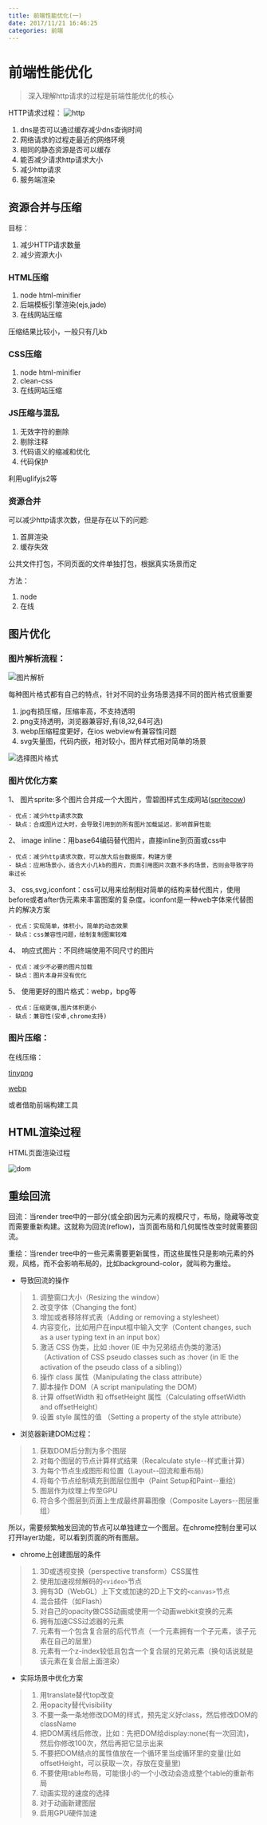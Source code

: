 ```yaml
---
title: 前端性能优化(一)
date: 2017/11/21 16:46:25
categories: 前端
---
```

# 前端性能优化

> 深入理解http请求的过程是前端性能优化的核心

HTTP请求过程：
![http](http://owicv5j2l.bkt.clouddn.com/http.png)

1. dns是否可以通过缓存减少dns查询时间
1. 网络请求的过程走最近的网络环境
1. 相同的静态资源是否可以缓存
1. 能否减少请求http请求大小
1. 减少http请求
1. 服务端渲染

## 资源合并与压缩
目标：
1. 减少HTTP请求数量
1. 减少资源大小

### HTML压缩

1. node html-minifier
1. 后端模板引擎渲染(ejs,jade)
1. 在线网站压缩

压缩结果比较小，一般只有几kb

### CSS压缩

1. node html-minifier
1. clean-css
1. 在线网站压缩

### JS压缩与混乱

1. 无效字符的删除
1. 剔除注释
1. 代码语义的缩减和优化
1. 代码保护

利用uglifyjs2等

### 资源合并
可以减少http请求次数，但是存在以下的问题:
1. 首屏渲染
1. 缓存失效

公共文件打包，不同页面的文件单独打包，根据真实场景而定

方法：
1. node
1. 在线

## 图片优化

### 图片解析流程：
![图片解析](http://owicv5j2l.bkt.clouddn.com/imageAnalysis.png)

每种图片格式都有自己的特点，针对不同的业务场景选择不同的图片格式很重要

1. jpg有损压缩，压缩率高，不支持透明
1. png支持透明，浏览器兼容好,有(8,32,64可选)
1. webp压缩程度更好，在ios webview有兼容性问题 
1. svg矢量图，代码内嵌，相对较小，图片样式相对简单的场景

![选择图片格式](http://owicv5j2l.bkt.clouddn.com/choosePic.png)


### 图片优化方案

1、 图片sprite:多个图片合并成一个大图片，雪碧图样式生成网站([spritecow](http://www.spritecow.com/))

    - 优点：减少http请求次数
    - 缺点：合成图片过大时，会导致引用到的所有图片加载延迟，影响首屏性能

2、 image inline：用base64编码替代图片，直接inline到页面或css中

    - 优点：减少http请求次数，可以放大后台数据库，构建方便
    - 缺点：应用场景小，适合大小几kb的图片，页面引用图片次数不多的场景，否则会导致字符串过长

3、 css,svg,iconfont：css可以用来绘制相对简单的结构来替代图片，使用before或者after伪元素来丰富图案的复杂度。iconfont是一种web字体来代替图片的解决方案

    - 优点：实现简单，体积小，简单的动态效果
    - 缺点：css兼容性问题，绘制复制图案较难

4、 响应式图片：不同终端使用不同尺寸的图片

    - 优点：减少不必要的图片加载
    - 缺点：图片本身并没有优化

5、 使用更好的图片格式：webp，bpg等

    - 优点：压缩更强,图片体积更小
    - 缺点：兼容性(安卓,chrome支持)

### 图片压缩：

在线压缩：

[tinypng](https://tinypng.com/)

[webp](https://www.upyun.com/webp)

或者借助前端构建工具

## HTML渲染过程

HTML页面渲染过程

![dom](http://owicv5j2l.bkt.clouddn.com/dom.png)

## 重绘回流

回流：当render tree中的一部分(或全部)因为元素的规模尺寸，布局，隐藏等改变而需要重新构建。这就称为回流(reflow)，当页面布局和几何属性改变时就需要回流。

重绘：当render tree中的一些元素需要更新属性，而这些属性只是影响元素的外观，风格，而不会影响布局的，比如background-color，就叫称为重绘。
- 导致回流的操作
>1. 调整窗口大小（Resizing the window）
>1. 改变字体（Changing the font）
>1. 增加或者移除样式表（Adding or removing a stylesheet）
>1. 内容变化，比如用户在input框中输入文字（Content changes, such as a user typing text in an input box）
>1. 激活 CSS 伪类，比如 :hover (IE 中为兄弟结点伪类的激活)（Activation of CSS pseudo classes such as :hover (in IE the activation of the pseudo class of a sibling)）
>1. 操作 class 属性（Manipulating the class attribute）
>1. 脚本操作 DOM（A script manipulating the DOM）
>1. 计算 offsetWidth 和 offsetHeight 属性（Calculating offsetWidth and offsetHeight）
>1. 设置 style 属性的值 （Setting a property of the style attribute）

- 浏览器新建DOM过程：
>1. 获取DOM后分割为多个图层
>1. 对每个图层的节点计算样式结果（Recalculate style--样式重计算）
>1. 为每个节点生成图形和位置（Layout--回流和重布局）
>1. 将每个节点绘制填充到图层位图中（Paint Setup和Paint--重绘）
>1. 图层作为纹理上传至GPU
>1. 符合多个图层到页面上生成最终屏幕图像（Composite Layers--图层重组）

所以，需要频繁触发回流的节点可以单独建立一个图层。在chrome控制台里可以打开layer功能，可以看到页面的所有图层。

- chrome上创建图层的条件
>1. 3D或透视变换（perspective transform）CSS属性
>1. 使用加速视频解码的`<video>`节点
>1. 拥有3D（WebGL）上下文或加速的2D上下文的`<canvas>`节点
>1. 混合插件（如Flash）
>1. 对自己的opacity做CSS动画或使用一个动画webkit变换的元素
>1. 拥有加速CSS过滤器的元素
>1. 元素有一个包含复合层的后代节点（一个元素拥有一个子元素，该子元素在自己的层里）
>1. 元素有一个z-index较低且包含一个复合层的兄弟元素（换句话说就是该元素在复合层上面渲染）

- 实际场景中优化方案
>1. 用translate替代top改变
>1. 用opacity替代visibility
>1. 不要一条一条地修改DOM的样式，预先定义好class，然后修改DOM的className
>1. 把DOM离线后修改，比如：先把DOM给display:none(有一次回流)，然后你修改100次，然后再把它显示出来
>1. 不要把DOM结点的属性值放在一个循环里当成循环里的变量(比如offsetHeight，可以获取一次，存放在变量里)
>1. 不要使用table布局，可能很小的一个小改动会造成整个table的重新布局
>1. 动画实现的速度的选择
>1. 对于动画新建图层
>1. 启用GPU硬件加速

